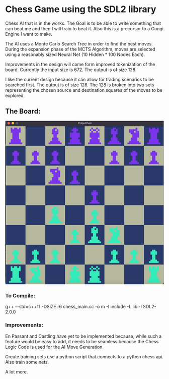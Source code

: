 # Chess Game using the SDL2 library
Chess AI that is in the works. The Goal is to be able to write something that can beat me and then I will train to beat it. Also this is a precursor to a Gungi Engine I want to make.

The AI uses a Monte Carlo Search Tree in order to find the best moves. During the expansion phase of the MCTS Algorithm, moves are selected using a reasonably sized Neural Net (10 Hidden * 100 Nodes Each).

Improvements in the design will come form improved tokenization of the board. Currently the input size is 672. The output is of size 128. 

I like the current design because it can allow for trading scenarios to be searched first. The output is of size 128. The 128 is broken into two sets representing the chosen source and destination squares of the moves to be explored.

## The Board:
<div>
<img src="chess.jpg" alt="chess game image"></img>
</div>

### To Compile:
g++ --std=c++11 -DSIZE=6 chess_main.cc -o m -I include -L lib -l SDL2-2.0.0


### Improvements:
En Passant and Castling have yet to be implemented because, while such a feature would be easy to add, it needs to be seamless because the Chess Logic Code is used for the AI Move Generation.

Create training sets use a python script that connects to a python chess api. Also train some nets.

A lot more.